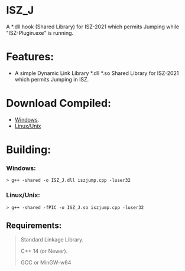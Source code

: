 # ISZ_J
A *.dll hook (Shared Library) for ISZ-2021 which permits Jumping while "ISZ-Plugin.exe" is running.

# Features:
- A simple Dynamic Link Library *.dll *.so Shared Library for ISZ-2021 which permits Jumping in ISZ.

# Download Compiled:
- [Windows]().
- [Linux/Unix]()


# Building:
### Windows:
```
> g++ -shared -o ISZ_J.dll iszjump.cpp -luser32
```
### Linux/Unix:
```
> g++ -shared -fPIC -o ISZ_J.so iszjump.cpp -luser32
```
## Requirements:
> Standard Linkage Library.
> 
> C++ 14 (or Newer).
> 
> GCC or MinGW-w64
